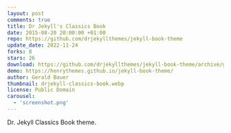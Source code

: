 ```yaml
---
layout: post
comments: true
title: Dr Jekyll's Classics Book
date: 2015-08-20 20:00:00 +01:00
repo: https://github.com/drjekyllthemes/jekyll-book-theme
update_date: 2022-11-24
forks: 8
stars: 26
download: https://github.com/drjekyllthemes/jekyll-book-theme/archive/gh-pages.zip
demo: https://henrythemes.github.io/jekyll-book-theme/
author: Gerald Bauer
thumbnail: drjekyll-classics-book.webp
license: Public Domain
carousel:
  - 'screenshot.png'
---
```


Dr. Jekyll Classics Book theme.
